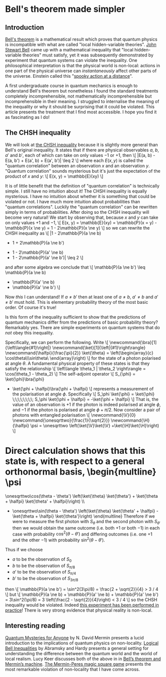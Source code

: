 # Bell's theorem made simpler

## Introduction

[Bell's theorem](https://en.wikipedia.org/wiki/Bell's_theorem) is a
mathematical result which proves that quantum physics is incompatible
with what are called "local hidden-variable theories".  [John Stewart
Bell](https://en.wikipedia.org/wiki/John_Stewart_Bell) came up with a
mathematical inequality that "local hidden-variable theories" must
satisfy, yet it was subsequently demonstrated by experiment that
quantum systems can violate the inequality.  One philosophical
interpretation is that the physical world is non-local: actions in one
part of the physical universe can *instantaneously* affect other parts
of the universe.  Einstein called this "[spooky action at a
distance](https://en.wikipedia.org/wiki/Bell's_theorem#Historical_background)".

A first undergraduate course in quantum mechanics is enough to
understand Bell's theorem but nonetheless I found the standard
treatments completely incomprehensible, not mathematically
incomprehensible but incomprehensible in their meaning.  I struggled
to internalise the meaning of the inequality or why it should be
surprising that it could be violated.  This article presents the
treatment that I find most accessible.  I hope you find it as
fascinating as I do!

## The CHSH inequality

We will look at [the CHSH
inequality](https://en.wikipedia.org/wiki/CHSH_inequality#Statement)
because it is slightly more general than Bell's original inequality.
It states that if there are physical observables $a$, $b$, $a'$ and
$b'$, each of which can take on only values $-1$ or $+1$, then
\\[
|E(a, b) - E(a, b') + E(a', b) + E(a', b')|  \\leq 2
\\]
where each $E(x, y)$ is called the "quantum correlation" between an
observation $x$ and an observation $y$.  "Quantum correlation" sounds
mysterious but it's just the expectation of the product of $x$ and
$y$:
\\[
E(x, y) = \\mathbb{E}(xy)
\\]

It is of little benefit that the definition of "quantum correlation"
is technically simple.  I still have no intuition about it!  The CHSH
inequality is equally mysterious.  I have no intuition about whether
it is something that could be violated or not.  I have much more
intuition about probabilities than "quantum correlations".  Luckily
the "quantum correlation" can be rewritten simply in terms of
probabilities. After doing so the CHSH inequality will become very
natural!  We start by observing that, because $x$ and $y$ can take on
only values $+1$ and $-1$,
\\[
E(x, y)
= \\mathbb{E}(xy)
= \\mathbb{P}(x = y) - \\mathbb{P}(x \\ne y)
= 1 - 2\\mathbb{P}(x \\ne y)
\\]
so we can rewrite the CHSH inequality as
\\[
|1 - 2\\mathbb{P}(a \\ne b)
- 1 + 2\\mathbb{P}(a \\ne b')
+ 1 - 2\\mathbb{P}(a' \\ne b)
+ 1 - 2\\mathbb{P}(a' \\ne b')|
\\leq 2
\\]
<!--
thence
\\[
|- 2\\mathbb{P}(a \\ne b)
 + 2\\mathbb{P}(a \\ne b')
 - 2\\mathbb{P}(a' \\ne b)
- 2\\mathbb{P}(a' \\ne b') + 2|
\\leq 2
\\]
in particular
\\[
- 2\\mathbb{P}(a \\ne b)
 + 2\\mathbb{P}(a \\ne b')
 - 2\\mathbb{P}(a' \\ne b)
- 2\\mathbb{P}(a' \\ne b') + 2
\\leq 2
\\]
so -->
and after some algebra we conclude that
\\[
\\mathbb{P}(a \\ne b')
\\leq
\\mathbb{P}(a \\ne b)
+ \\mathbb{P}(a' \\ne b)
+ \\mathbb{P}(a' \\ne b')
\\]

Now *this* I can understand!  If $a \ne b'$ then at least one of $a
\ne b$, $a' \ne b$ and $a' \ne b'$ must hold.  This is elementary
probability theory of the most basic order. Of course it's true!

Is this form of the inequality sufficient to show that the predictions
of quantum mechanics differ from the predictions of basic probability
theory?  Remarkably yes.  There are simple experiments on quantum
systems that do *not* obey this inequality.

Specifically, we can perform the following.  Write
\\[
\\newcommand{\\bra}[1]{\\left\\langle{#1}\\right|}
\\newcommand{\\ket}[1]{\\left|{#1}\\right\\rangle}
\\newcommand{\\halfpi}{\\frac{\\pi}{2}}
\\ket{\\theta} =
\\left(\begin{array}{c}
\\cos\\theta\\\\\\sin\\theta\\
\\end{array}\\right)
\\]
for the state of a photon polarised at angle $\theta$.  A fundamental
physical property of these states is that they satisfy the
relationship
\\[
\\left\\langle \\theta_1 | \\theta_2 \\right\\rangle
= \\cos(\\theta_1 - \\theta_2)
\\]
The self-adjoint operator
\\[
S_{\\phi} =
\\ket{\\phi}\\bra{\\phi}
- \\ket{\\phi + \\halfpi}\\bra{\\phi + \\halfpi}
\\]
represents a measurement of the polarisation at angle $\phi$.
Specifically
\\[
S_\\phi \\ket{\\phi} = \\ket{\\phi}
\\;\\;\\;\\;\\;\\;\\;\\;
S_\\phi \\ket{\\phi + \\halfpi} = -\\ket{\\phi + \\halfpi}
\\]
That is, the value of an observation is $+1$ if the photon is indeed
polarised at angle $\phi$, and $-1$ if the photon is polarised at
angle $\phi + \pi/2$.  Now consider a pair of photons with entangled
polarisation
\\[
\\newcommand{\\V}{0}
\\newcommand{\\onesqrttwo}{\\frac{1}{\\sqrt{2}}}
\\newcommand{\\H}{\\halfpi}
\\psi
=
\\onesqrttwo
\\left(\\ket{\\V}\\ket{\\V}
+\\ket{\\H}\\ket{\\H}\\right)
\\]

Direct calculation shows that this state is, with respect to a general
orthonormal basis,
\\begin{multline}
\\psi
=
\\onesqrttwo\\cos(\\theta - \\theta') \\left(\\ket{\\theta} \\ket{\\theta'} + \\ket{\\theta + \\halfpi} \\ket{\\theta' + \\halfpi}\\right) \\\\
+ \\onesqrttwo\\sin(\\theta - \\theta') \\left(\\ket{\\theta} \\ket{\\theta' + \\halfpi} - \\ket{\\theta + \\halfpi} \\ket{\\theta'}\\right)
\\end{multline}
Therefore if we were to measure the first photon with $S_\theta$ and
the second photon with $S_{\theta'}$ then we would obtain the same
outcome (i.e. both $+1$ or both $-1$) in each case with probability
$\cos^2(\theta-\theta')$ and differing outcomes (i.e. one $+1$ and the
other $-1$) with probability $\sin^2(\theta-\theta')$.

Thus if we choose

* $a$ to be the observation of $S_0$
* $b$ to be the observation of $S_{\pi/8}$
* $a'$ to be the observation of $S_{\pi/4}$
* $b'$ to be the observation of $S_{3\pi/8}$

then
\\[
\\mathbb{P}(a \\ne b') = \\sin^2(3\\pi/8) = \\frac{2 + \\sqrt{2}}{4} > 3 / 4
\\]
but
\\[
\\mathbb{P}(a \\ne b) + \\mathbb{P}(a' \\ne b) + \\mathbb{P}(a' \\ne b')
= 3\\sin^2(\\pi/8) = 3 \\left(\\frac{2 - \\sqrt{2}}{4}\\right) < 3 / 4
\\]
so the CHSH inequality would be violated.  Indeed [this experiment has
been performed in
practice](https://en.wikipedia.org/wiki/Aspect%27s_experiment)!  There
is very strong evidence that physical reality is non-local.

## Interesting reading

[Quantum Mysteries for
Anyone](https://kantin.sabanciuniv.edu/sites/kantin.sabanciuniv.edu/files/makale/mermin.pdf)
by N. David Mermin presents a lucid introduction to the implications
of quantum physics on non-locality.  [Logical Bell
Inequalities](https://arxiv.org/abs/1203.1352) by Abramsky and Hardy
presents a general setting for understanding the difference between
the quantum world and the world of local realism.  Lucy Keer discusses
both of the above in in [Bell’s theorem and Mermin’s
machine](https://drossbucket.com/2020/09/12/bells-theorem-and-mermins-machine/).
[The Mermin-Peres magic square
game](https://en.wikipedia.org/wiki/Quantum_pseudo-telepathy#The_Mermin%E2%80%93Peres_magic_square_game)
presents the most remarkable violation of non-locality that I have
come across.

